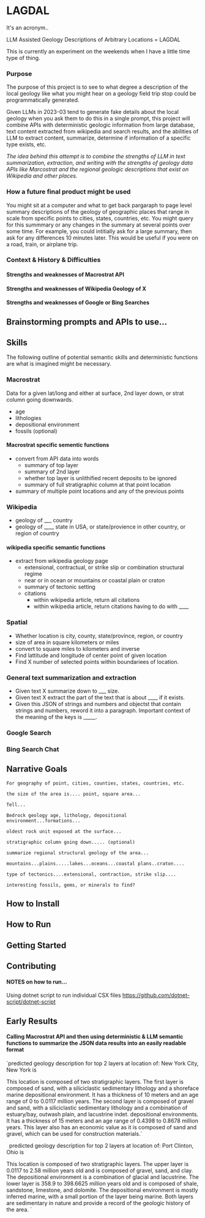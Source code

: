 # LAGDAL
It's an acronym..

LLM Assisted Geology Descriptions of Arbitrary Locations = LAGDAL

This is currently an experiment on the weekends when I have a little time type of thing.

### Purpose
The purpose of this project is to see to what degree a description of the local geology like what you might hear 
on a geology field trip stop could be programmatically generated. 

Given LLMs in 2023-03 tend to generate fake details about the local geology when you ask them to do this in a 
single prompt, this project will combine APIs with deterministic geologic information from large database, text 
content extracted from wikipedia and search results, and the abilities of LLM to extract content, summarize, determine if information of a specific type exists, etc. 

_The idea behind this attempt is to combine the strengths of LLM in text summarization, extraction, and writing with the strengths of geology data APIs like Marcostrat and the regional geologic descriptions that exist on Wikipedia and other places._

### How a future final product might be used
You might sit at a computer and what to get back pargaraph to page level summary descriptions of the geology 
of geographic places that range in scale from specific points to cities, states, countries, etc. You might query 
for this summmary or any changes in the summary at several points over some time. For example, you could 
intitially ask for a large summary, then ask for any differences 10 minutes later. This would be useful if you 
were on a road, train, or airplane trip. 

### Context & History & Difficulties


#### Strengths and weaknesses of Macrostrat API

#### Strengths and weaknesses of Wikipedia Geology of X

#### Strengths and weaknesses of Google or Bing Searches



## Brainstorming prompts and APIs to use...


## Skills
The following outline of potential semantic skills and deterministic functions are what is imagined might be necessary.


### Macrostrat
Data for a given lat/long and either at surface, 2nd layer down, or strat column going downwards.
- age
- lithologies
- depositional environment
- fossils (optional)

#### Macrostrat specific sementic functions
- convert from API data into words
    - summary of top layer
    - summary of 2nd layer
    - whether top layer is unlithified recent deposits to be ignored
    - summary of full stratigraphic column at that point location
- summary of multiple point locations and any of the previous points

### Wikipedia 
- geology of ___ country
- geology of ____ state in USA, or state/provience in other country, or region of country

#### wikipedia specific semantic functions
- extract from wikipedia geology page
    - extensional, contractual, or strike slip or combination structural regime
    - near or in ocean or mountains or coastal plain or craton
    - summary of tectonic setting
    - citations
        - within wikipedia article, return all citations
        - within wikipedia article, return citations having to do with ____ 

### Spatial
- Whether location is city, county, state/province, region, or country
- size of area in square kilometers or miles
- convert to square miles to kilometers and inverse
- Find lattitude and longitude of center point of given location
- Find X number of selected points within boundariees of location.

### General text summarization and extraction
- Given text X summarize down to ___ size.
- Given text X extract the part of the text that is about ____ if it exists.
- Given this JSON of strings and numbers and objectst that contain strings and numbers, reword it into a paragraph. Important context of the meaning of the keys is _____. 

### Google Search


### Bing Search Chat


## Narrative Goals

```
For geography of point, cities, counties, states, countries, etc. 

the size of the area is.... point, square area...

Tell...

Bedrock geology age, lithology, depositional environment...formations...

oldest rock unit exposed at the surface...

stratigraphic column going down..... (optional)

summarize regional structural geology of the area... 

mountains...plains.....lakes...oceans...coastal plans..craton....

type of tectonics....extensional, contraction, strike slip....

interesting fossils, gems, or minerals to find?
```



## How to Install


## How to Run


## Getting Started


## Contributing



#### NOTES on how to run...
Using dotnet script to run individual CSX files https://github.com/dotnet-script/dotnet-script


## Early Results


#### Calling Macrostrat API and then using deterministic & LLM semantic functions to summarize the JSON data results into an easily readable format
`predicted geology description for top 2 layers at location of:  New York City, New York  is  

This location is composed of two stratigraphic layers. The first layer is composed of sand, with a siliciclastic sedimentary lithology and a shoreface marine depositional environment. It has a thickness of 10 meters and an age range of 0 to 0.0117 million years. The second layer is composed of gravel and sand, with a siliciclastic sedimentary lithology and a combination of estuary/bay, outwash plain, and lacustrine indet. depositional environments. It has a thickness of 15 meters and an age range of 0.4398 to 0.8678 million years. This layer also has an economic value as it is composed of sand and gravel, which can be used for construction materials.`

`
`predicted geology description for top 2 layers at location of:  Port Clinton, Ohio  is  

This location is composed of two stratigraphic layers. The upper layer is 0.0117 to 2.58 million years old and is composed of gravel, sand, and clay. The depositional environment is a combination of glacial and lacustrine. The lower layer is 358.9 to 398.6625 million years old and is composed of shale, sandstone, limestone, and dolomite. The depositional environment is mostly inferred marine, with a small portion of the layer being marine. Both layers are sedimentary in nature and provide a record of the geologic history of the area.
`

